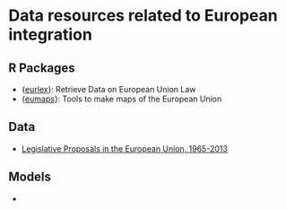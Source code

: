 # Data resources related to European integration

## R Packages
- {[eurlex](https://github.com/michalovadek/eurlex)}: Retrieve Data on European Union Law
- {[eumaps](https://github.com/jfjelstul/eumaps)}: Tools to make maps of the European Union

## Data
- [Legislative Proposals in the European Union, 1965-2013](https://doi.org/10.7910/DVN/1GFLRM)

## Models
- []()
